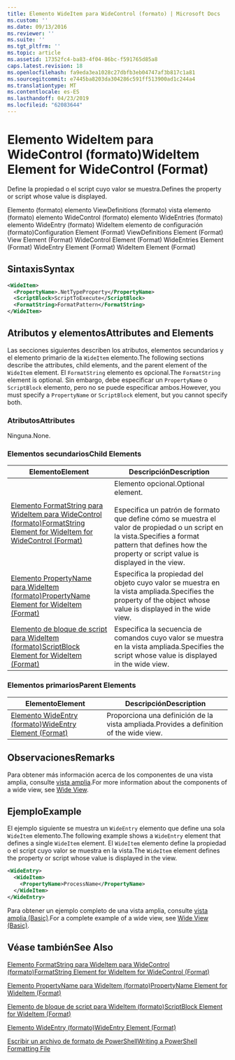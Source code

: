 ```yaml
---
title: Elemento WideItem para WideControl (formato) | Microsoft Docs
ms.custom: ''
ms.date: 09/13/2016
ms.reviewer: ''
ms.suite: ''
ms.tgt_pltfrm: ''
ms.topic: article
ms.assetid: 17352fc4-ba83-4f04-86bc-f591765d85a8
caps.latest.revision: 18
ms.openlocfilehash: fa9eda3ea1028c27dbfb3eb04747af3b817c1a81
ms.sourcegitcommit: e7445ba8203da304286c591ff513900ad1c244a4
ms.translationtype: MT
ms.contentlocale: es-ES
ms.lasthandoff: 04/23/2019
ms.locfileid: "62083644"
---
```

# <a name="wideitem-element-for-widecontrol-format"></a><span data-ttu-id="c1d24-102">Elemento WideItem para WideControl (formato)</span><span class="sxs-lookup"><span data-stu-id="c1d24-102">WideItem Element for WideControl (Format)</span></span>

<span data-ttu-id="c1d24-103">Define la propiedad o el script cuyo valor se muestra.</span><span class="sxs-lookup"><span data-stu-id="c1d24-103">Defines the property or script whose value is displayed.</span></span>

<span data-ttu-id="c1d24-104">Elemento (formato) elemento ViewDefinitions (formato) vista elemento (formato) elemento WideControl (formato) elemento WideEntries (formato) elemento WideEntry (formato) WideItem elemento de configuración (formato)</span><span class="sxs-lookup"><span data-stu-id="c1d24-104">Configuration Element (Format) ViewDefinitions Element (Format) View Element (Format) WideControl Element (Format) WideEntries Element (Format) WideEntry Element (Format) WideItem Element (Format)</span></span>

## <a name="syntax"></a><span data-ttu-id="c1d24-105">Sintaxis</span><span class="sxs-lookup"><span data-stu-id="c1d24-105">Syntax</span></span>

```xml
<WideItem>
  <PropertyName>.NetTypeProperty</PropertyName>
  <ScriptBlock>ScriptToExecute</ScriptBlock>
  <FormatString>FormatPattern</FormatString>
</WideItem>
```

## <a name="attributes-and-elements"></a><span data-ttu-id="c1d24-106">Atributos y elementos</span><span class="sxs-lookup"><span data-stu-id="c1d24-106">Attributes and Elements</span></span>

<span data-ttu-id="c1d24-107">Las secciones siguientes describen los atributos, elementos secundarios y el elemento primario de la `WideItem` elemento.</span><span class="sxs-lookup"><span data-stu-id="c1d24-107">The following sections describe the attributes, child elements, and the parent element of the `WideItem` element.</span></span> <span data-ttu-id="c1d24-108">El `FormatString` elemento es opcional.</span><span class="sxs-lookup"><span data-stu-id="c1d24-108">The `FormatString` element is optional.</span></span> <span data-ttu-id="c1d24-109">Sin embargo, debe especificar un `PropertyName` o `ScriptBlock` elemento, pero no se puede especificar ambos.</span><span class="sxs-lookup"><span data-stu-id="c1d24-109">However, you must specify a `PropertyName` or `ScriptBlock` element, but you cannot specify both.</span></span>

### <a name="attributes"></a><span data-ttu-id="c1d24-110">Atributos</span><span class="sxs-lookup"><span data-stu-id="c1d24-110">Attributes</span></span>

<span data-ttu-id="c1d24-111">Ninguna.</span><span class="sxs-lookup"><span data-stu-id="c1d24-111">None.</span></span>

### <a name="child-elements"></a><span data-ttu-id="c1d24-112">Elementos secundarios</span><span class="sxs-lookup"><span data-stu-id="c1d24-112">Child Elements</span></span>

|<span data-ttu-id="c1d24-113">Elemento</span><span class="sxs-lookup"><span data-stu-id="c1d24-113">Element</span></span>|<span data-ttu-id="c1d24-114">Descripción</span><span class="sxs-lookup"><span data-stu-id="c1d24-114">Description</span></span>|
|-------------|-----------------|
|[<span data-ttu-id="c1d24-115">Elemento FormatString para WideItem para WideControl (formato)</span><span class="sxs-lookup"><span data-stu-id="c1d24-115">FormatString Element for WideItem for WideControl (Format)</span></span>](./formatstring-element-for-wideitem-for-widecontrol-format.md)|<span data-ttu-id="c1d24-116">Elemento opcional.</span><span class="sxs-lookup"><span data-stu-id="c1d24-116">Optional element.</span></span><br /><br /> <span data-ttu-id="c1d24-117">Especifica un patrón de formato que define cómo se muestra el valor de propiedad o un script en la vista.</span><span class="sxs-lookup"><span data-stu-id="c1d24-117">Specifies a format pattern that defines how the property or script value is displayed in the view.</span></span>|
|[<span data-ttu-id="c1d24-118">Elemento PropertyName para WideItem (formato)</span><span class="sxs-lookup"><span data-stu-id="c1d24-118">PropertyName Element for WideItem (Format)</span></span>](./propertyname-element-for-wideitem-for-widecontrol-format.md)|<span data-ttu-id="c1d24-119">Especifica la propiedad del objeto cuyo valor se muestra en la vista ampliada.</span><span class="sxs-lookup"><span data-stu-id="c1d24-119">Specifies the property of the object whose value is displayed in the wide view.</span></span>|
|[<span data-ttu-id="c1d24-120">Elemento de bloque de script para WideItem (formato)</span><span class="sxs-lookup"><span data-stu-id="c1d24-120">ScriptBlock Element for WideItem (Format)</span></span>](./scriptblock-element-for-wideitem-for-widecontrol-format.md)|<span data-ttu-id="c1d24-121">Especifica la secuencia de comandos cuyo valor se muestra en la vista ampliada.</span><span class="sxs-lookup"><span data-stu-id="c1d24-121">Specifies the script whose value is displayed in the wide view.</span></span>|

### <a name="parent-elements"></a><span data-ttu-id="c1d24-122">Elementos primarios</span><span class="sxs-lookup"><span data-stu-id="c1d24-122">Parent Elements</span></span>

|<span data-ttu-id="c1d24-123">Elemento</span><span class="sxs-lookup"><span data-stu-id="c1d24-123">Element</span></span>|<span data-ttu-id="c1d24-124">Descripción</span><span class="sxs-lookup"><span data-stu-id="c1d24-124">Description</span></span>|
|-------------|-----------------|
|[<span data-ttu-id="c1d24-125">Elemento WideEntry (formato)</span><span class="sxs-lookup"><span data-stu-id="c1d24-125">WideEntry Element (Format)</span></span>](./wideentry-element-for-widecontrol-format.md)|<span data-ttu-id="c1d24-126">Proporciona una definición de la vista ampliada.</span><span class="sxs-lookup"><span data-stu-id="c1d24-126">Provides a definition of the wide view.</span></span>|

## <a name="remarks"></a><span data-ttu-id="c1d24-127">Observaciones</span><span class="sxs-lookup"><span data-stu-id="c1d24-127">Remarks</span></span>

<span data-ttu-id="c1d24-128">Para obtener más información acerca de los componentes de una vista amplia, consulte [vista amplia](./creating-a-wide-view.md).</span><span class="sxs-lookup"><span data-stu-id="c1d24-128">For more information about the components of a wide view, see [Wide View](./creating-a-wide-view.md).</span></span>

## <a name="example"></a><span data-ttu-id="c1d24-129">Ejemplo</span><span class="sxs-lookup"><span data-stu-id="c1d24-129">Example</span></span>

<span data-ttu-id="c1d24-130">El ejemplo siguiente se muestra un `WideEntry` elemento que define una sola `WideItem` elemento.</span><span class="sxs-lookup"><span data-stu-id="c1d24-130">The following example shows a `WideEntry` element that defines a single `WideItem` element.</span></span> <span data-ttu-id="c1d24-131">El `WideItem` elemento define la propiedad o el script cuyo valor se muestra en la vista.</span><span class="sxs-lookup"><span data-stu-id="c1d24-131">The `WideItem` element defines the property or script whose value is displayed in the view.</span></span>

```xml
<WideEntry>
  <WideItem>
    <PropertyName>ProcessName</PropertyName>
  </WideItem>
</WideEntry>
```

<span data-ttu-id="c1d24-132">Para obtener un ejemplo completo de una vista amplia, consulte [vista amplia (Basic)](./wide-view-basic.md).</span><span class="sxs-lookup"><span data-stu-id="c1d24-132">For a complete example of a wide view, see [Wide View (Basic)](./wide-view-basic.md).</span></span>

## <a name="see-also"></a><span data-ttu-id="c1d24-133">Véase también</span><span class="sxs-lookup"><span data-stu-id="c1d24-133">See Also</span></span>

[<span data-ttu-id="c1d24-134">Elemento FormatString para WideItem para WideControl (formato)</span><span class="sxs-lookup"><span data-stu-id="c1d24-134">FormatString Element for WideItem for WideControl (Format)</span></span>](./formatstring-element-for-wideitem-for-widecontrol-format.md)

[<span data-ttu-id="c1d24-135">Elemento PropertyName para WideItem (formato)</span><span class="sxs-lookup"><span data-stu-id="c1d24-135">PropertyName Element for WideItem (Format)</span></span>](./propertyname-element-for-wideitem-for-widecontrol-format.md)

[<span data-ttu-id="c1d24-136">Elemento de bloque de script para WideItem (formato)</span><span class="sxs-lookup"><span data-stu-id="c1d24-136">ScriptBlock Element for WideItem (Format)</span></span>](./scriptblock-element-for-wideitem-for-widecontrol-format.md)

[<span data-ttu-id="c1d24-137">Elemento WideEntry (formato)</span><span class="sxs-lookup"><span data-stu-id="c1d24-137">WideEntry Element (Format)</span></span>](./wideentry-element-for-widecontrol-format.md)

[<span data-ttu-id="c1d24-138">Escribir un archivo de formato de PowerShell</span><span class="sxs-lookup"><span data-stu-id="c1d24-138">Writing a PowerShell Formatting File</span></span>](./writing-a-powershell-formatting-file.md)
